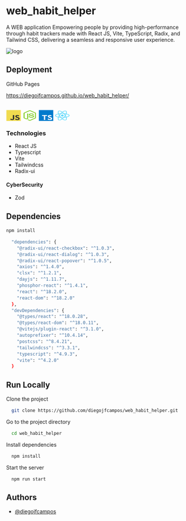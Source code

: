# web_habit_helper

A WEB application Empowering people by providing high-performance through habit trackers made with React JS, Vite, TypeScript, Radix, and Tailwind CSS, delivering a seamless and responsive user experience.


![logo](https://github.com/diegojfcampos/web_habit_helper/assets/52011695/23ef210b-d59d-4c1b-b686-2df1c9a0fbaf)


## Deployment

GitHub Pages

  https://diegojfcampos.github.io/web_habit_helper/

<div style="display: inline_block"><br> 
	
  <img align="center" alt="Diego-Python" height="30" width="40" src="https://raw.githubusercontent.com/devicons/devicon/master/icons/javascript/javascript-original.svg">  
  <img align="center" alt="Diego-HTML" height="30" width="40" src="https://raw.githubusercontent.com/devicons/devicon/master/icons/nodejs/nodejs-original.svg">
  <img align="center" alt="Diego-CSS" height="30" width="40" src="https://raw.githubusercontent.com/devicons/devicon/master/icons/typescript/typescript-original.svg"> 
  <img align="center" alt="Diego-CSS" height="30" width="40" src="https://raw.githubusercontent.com/devicons/devicon/master/icons/react/react-original.svg"> 
  
</div>


### Technologies
    
  - React JS
  - Typescript
  - Vite
  - Tailwindcss
  - Radix-ui
 
#### CyberSecurity
  - Zod 
  
## Dependencies
```bash
npm install
```
```bash
  "dependencies": {
    "@radix-ui/react-checkbox": "^1.0.3",
    "@radix-ui/react-dialog": "^1.0.3",
    "@radix-ui/react-popover": "^1.0.5",
    "axios": "^1.4.0",
    "clsx": "^1.2.1",
    "dayjs": "^1.11.7",
    "phosphor-react": "^1.4.1",
    "react": "^18.2.0",
    "react-dom": "^18.2.0"
  },
  "devDependencies": {
    "@types/react": "^18.0.28",
    "@types/react-dom": "^18.0.11",
    "@vitejs/plugin-react": "^3.1.0",
    "autoprefixer": "^10.4.14",
    "postcss": "^8.4.21",
    "tailwindcss": "^3.3.1",
    "typescript": "^4.9.3",
    "vite": "^4.2.0"
  }
```
## Run Locally

Clone the project

```bash
  git clone https://github.com/diegojfcampos/web_habit_helper.git
```

Go to the project directory

```bash
  cd web_habit_helper
```

Install dependencies

```bash
  npm install
```

Start the server

```bash
  npm run start
```
## Authors

- [@diegojfcampos](https://www.github.com/diegojfcampos)





